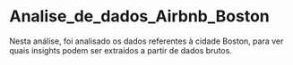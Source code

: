 # Analise_de_dados_Airbnb_Boston
Nesta análise, foi analisado os dados referentes à cidade Boston, para ver quais insights podem ser extraídos a partir de dados brutos.
